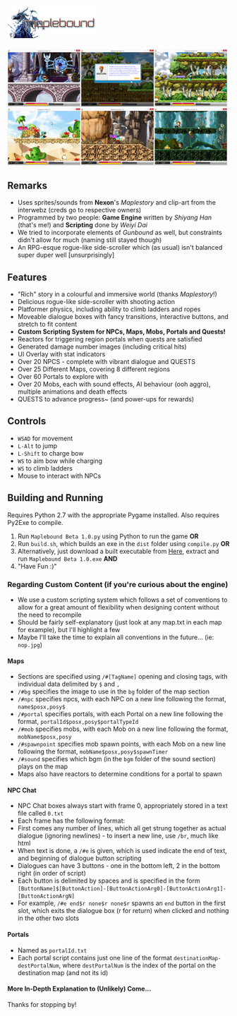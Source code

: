 # <img src="MapleBound/MapleBound.png" width = '40%'/>
<div>
<img src="ScreenShots/screenshot3.png" width = '33%'/><img src="ScreenShots/screenshot1.png" width = '33%'/><img src="ScreenShots/screenshot2.png" width = '33%'/>
</div>
<div>
<img src="ScreenShots/screenshot5.png" width = '33%'/><img src="ScreenShots/screenshot6.png" width = '33%'/><img src="ScreenShots/screenshot7.png" width = '33%'/>
</div>

## Remarks
- Uses sprites/sounds from **Nexon**'s *Maplestory* and clip-art from the interwebz (creds go to respective owners)
- Programmed by two people: **Game Engine** written by *Shiyang Han* (that's me!) and **Scripting** done by *Weiyi Dai*
- We tried to incorporate elements of *Gunbound* as well, but constraints didn't allow for much (naming still stayed though)
- An RPG-esque rogue-like side-scroller which (as usual) isn't balanced super duper well [unsurprisingly]

## Features
- "Rich" story in a colourful and immersive world (thanks *Maplestory*!)
- Delicious rogue-like side-scroller with shooting action
- Platformer physics, including ability to climb ladders and ropes
- Moveable dialogue boxes with fancy transitions, interactive buttons, and stretch to fit content
- **Custom Scripting System for NPCs, Maps, Mobs, Portals and Quests!**
- Reactors for triggering region portals when quests are satisfied
- Generated damage number images (including critical hits)
- UI Overlay with stat indicators
- Over 20 NPCS - complete with vibrant dialogue and QUESTS
- Over 25 Different Maps, covering 8 different regions
- Over 60 Portals to explore with
- Over 20 Mobs, each with sound effects, AI behaviour (ooh aggro), multiple animations and death effects
- QUESTS to advance progress~ (and power-ups for rewards)

## Controls
- `WSAD` for movement
- `L-Alt` to jump
- `L-Shift` to charge bow
- `WS` to aim bow while charging
- `WS` to climb ladders
- Mouse to interact with NPCs

## Building and Running
Requires Python 2.7 with the appropriate Pygame installed. Also requires Py2Exe to compile.
1) Run `Maplebound Beta 1.0.py` using Python to run the game **OR**
2) Run `build.sh`, which builds an exe in the `dist` folder using `compile.py` **OR**
3) Alternatively, just download a built executable from [Here](https://www.mediafire.com/file/044n8wik8nq125n/MapleBound%20Beta%201.0.rar), extract and run `Maplebound Beta 1.0.exe` **AND**
4) "Have Fun :)"

### Regarding Custom Content (if you're curious about the engine)
- We use a custom scripting system which follows a set of conventions to allow for a great amount of flexibility when designing content without the need to recompile
- Should be fairly self-explanatory (just look at any map.txt in each map for example), but I'll highlight a few
- Maybe I'll take the time to explain all conventions in the future... (ie: `nop.jpg`)

#### Maps
- Sections are specified using `/#[TagName]` opening and closing tags, with individual data delimited by `$` and `,`
- `/#bg` specifies the image to use in the `bg` folder of the map section
- `/#npc` specifies npcs, with each NPC on a new line following the format, `name$posx,posy$`
- `/#portal` specifies portals, with each Portal on a new line following the format, `portalId$posx,posy$portalTypeId`
- `/#mob` specifies mobs, with each Mob on a new line following the format, `mobName$posx,posy`
- `/#spawnpoint` specifies mob spawn points, with each Mob on a new line following the format, `mobName$posx,posy$spawnTimer`
- `/#sound` specifies which bgm (in the `bgm` folder of the sound section) plays on the map
- Maps also have reactors to determine conditions for a portal to spawn

#### NPC Chat
- NPC Chat boxes always start with frame 0, appropriately stored in a text file called `0.txt`
- Each frame has the following format:
- First comes any number of lines, which all get strung together as actual dialogue (ignoring newlines) - to insert a new line, use `/br`, much like html
- When text is done, a `/#e` is given, which is used indicate the end of text, and beginning of dialogue button scripting
- Dialogues can have 3 buttons - one in the bottom left, 2 in the bottom right (in order of script)
- Each button is delimited by spaces and is specified in the form `[ButtonName]$[ButtonAction]-[ButtonActionArg0]-[ButtonActionArg1]-[ButtonActionArgN]`
- For example, `/#e end$r none$r none$r` spawns an `end` button in the first slot, which exits the dialogue box (r for return) when clicked and nothing in the other two slots

#### Portals
- Named as `portalId.txt`
- Each portal script contains just one line of the format `destinationMap-destPortalNum`, where `destPortalNum` is the index of the portal on the destination map (and not its id)

#### More In-Depth Explanation to (Unlikely) Come...
Thanks for stopping by!
